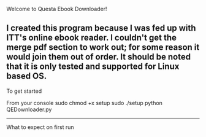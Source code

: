 Welcome to Questa Ebook Downloader!

I created this program because I was fed up with ITT's online ebook reader.
I couldn't get the merge pdf section to work out; for some reason it would join them out
of order. It should be noted that it is only tested and supported for Linux based OS.
-------------------------
To get started

From your console
    sudo chmod +x setup
    sudo ./setup
    python QEDownloader.py

___________________________

What to expect on first run

